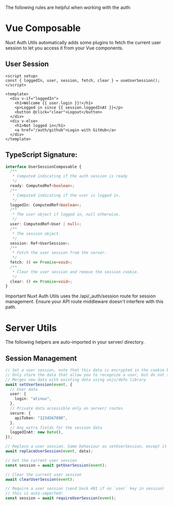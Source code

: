 The following rules are helpful when working with the auth:

# Vue Composable

Nuxt Auth Utils automatically adds some plugins to fetch the current user session to let you access it from your Vue components.

## User Session

```vue
<script setup>
const { loggedIn, user, session, fetch, clear } = useUserSession();
</script>

<template>
  <div v-if="loggedIn">
    <h1>Welcome {{ user.login }}!</h1>
    <p>Logged in since {{ session.loggedInAt }}</p>
    <button @click="clear">Logout</button>
  </div>
  <div v-else>
    <h1>Not logged in</h1>
    <a href="/auth/github">Login with GitHub</a>
  </div>
</template>
```

## TypeScript Signature:

```typescript
interface UserSessionComposable {
  /**
   * Computed indicating if the auth session is ready
   */
  ready: ComputedRef<boolean>;
  /**
   * Computed indicating if the user is logged in.
   */
  loggedIn: ComputedRef<boolean>;
  /**
   * The user object if logged in, null otherwise.
   */
  user: ComputedRef<User | null>;
  /**
   * The session object.
   */
  session: Ref<UserSession>;
  /**
   * Fetch the user session from the server.
   */
  fetch: () => Promise<void>;
  /**
   * Clear the user session and remove the session cookie.
   */
  clear: () => Promise<void>;
}
```

Important
Nuxt Auth Utils uses the /api/\_auth/session route for session management. Ensure your API route middleware doesn't interfere with this path.

# Server Utils

The following helpers are auto-imported in your server/ directory.

## Session Management

```typescript
// Set a user session, note that this data is encrypted in the cookie but can be decrypted with an API call
// Only store the data that allow you to recognize a user, but do not store sensitive data
// Merges new data with existing data using unjs/defu library
await setUserSession(event, {
  // User data
  user: {
    login: "atinux",
  },
  // Private data accessible only on server/ routes
  secure: {
    apiToken: "1234567890",
  },
  // Any extra fields for the session data
  loggedInAt: new Date(),
});

// Replace a user session. Same behaviour as setUserSession, except it does not merge data with existing data
await replaceUserSession(event, data);

// Get the current user session
const session = await getUserSession(event);

// Clear the current user session
await clearUserSession(event);

// Require a user session (send back 401 if no `user` key in session)
// this is auto-imported!
const session = await requireUserSession(event);
```
